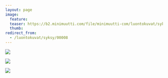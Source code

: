 ```yaml
---
layout: page
image:
  feature:
  teaser: https://b2.minimuutti.com/file/minimuutti-com/luontokuvat/syksy/IMG_1167-245px.jpg
  thumb:
redirect_from:
  - /luontokuvat/syksy/00008
---
```


[![](https://b2.minimuutti.com/file/minimuutti-com/luontokuvat/syksy/IMG_1170-800px.jpg)](https://dl.dropboxusercontent.com/sh/ea1wtnz7z734o12/AADIlmUS6BjN8v6_qKKttR2ka/luontokuvat/syksy/IMG_1170.jpg)

[![](https://b2.minimuutti.com/file/minimuutti-com/luontokuvat/syksy/IMG_1176-800px.jpg)](https://dl.dropboxusercontent.com/sh/ea1wtnz7z734o12/AAAcj3qhDvxKbGjRxlPezpeua/luontokuvat/syksy/IMG_1176.jpg)

[![](https://b2.minimuutti.com/file/minimuutti-com/luontokuvat/syksy/IMG_1167-800px.jpg)](https://dl.dropboxusercontent.com/sh/ea1wtnz7z734o12/AADUHdCeeWQQ-wABqp59pkbJa/luontokuvat/syksy/IMG_1167.jpg)
